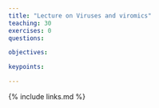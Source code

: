 ```yaml
---
title: "Lecture on Viruses and viromics"
teaching: 30
exercises: 0
questions:

objectives:

keypoints:

---
```




{% include links.md %}
